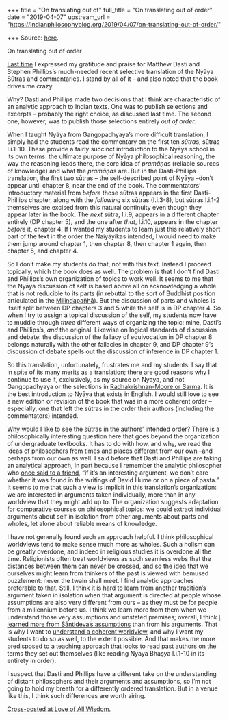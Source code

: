 +++
title = "On translating out of"
full_title = "On translating out of order"
date = "2019-04-07"
upstream_url = "https://indianphilosophyblog.org/2019/04/07/on-translating-out-of-order/"

+++
Source: [here](https://indianphilosophyblog.org/2019/04/07/on-translating-out-of-order/).

On translating out of order

[Last
time](http://loveofallwisdom.com/blog/2019/03/on-new-translations-in-indian-philosophy)
I expressed my gratitude and praise for Matthew Dasti and Stephen
Phillips’s much-needed recent selective translation of the Nyāya Sūtras
and commentaries. I stand by all of it – and also noted that the book
drives me crazy.

Why? Dasti and Phillips made two decisions that I think are
characteristic of an analytic approach to Indian texts. One was to
publish selections and excerpts – probably the right choice, as
discussed last time. The second one, however, was to publish those
selections entirely *out of order.*

When I taught Nyāya from Gangopadhyaya’s more difficult translation, I
simply had the students read the commentary on the first ten *sūtra*s,
sūtras I.i.1-10. These provide a fairly succinct introduction to the
Nyāya school in its own terms: the ultimate purpose of Nyāya
philosophical reasoning, the way the reasoning leads there, the core
idea of *pramāṇa*s (reliable sources of knowledge) and what the
*pramāṇa*s are. But in the Dasti-Phillips translation, the first two
sūtras – the self-described point of Nyāya –don’t appear until chapter
8, near the end of the book. The commentators’ introductory material
from *before* those sūtras appears in the first Dasti-Phillips chapter,
along with the *following* six sūtras (I.i.3-8), but sūtras I.i.1-2
themselves are excised from this natural continuity even though they
appear later in the book. The *next* sūtra, I.i.9, appears in a
different chapter entirely (DP chapter 5), and the one after *that*,
I.i.10, appears in the chapter *before* it, chapter 4. If I wanted my
students to learn just this relatively short part of the text in the
order the Naiyāyikas intended, I would need to make them jump around
chapter 1, then chapter 8, then chapter 1 again, then chapter 5, and
chapter 4.

So I don’t make my students do that, not with this text. Instead I
proceed topically, which the book does as well. The problem is that I
don’t find Dasti and Phillips’s own organization of topics to work well.
It seems to me that the Nyāya discussion of self is based above all on
acknowledging a whole that is not reducible to its parts (in rebuttal to
the sort of Buddhist position articulated in the
[Milindapañhā](http://loveofallwisdom.com/blog/2013/07/the-atomized-buddhist-individual/)).
But the discussion of parts and wholes is itself split between DP
chapters 3 and 5 while the self is in DP chapter 4. So when I try to
assign a topical discussion of the self, my students now have to muddle
through *three* different ways of organizing the topic: mine, Dasti’s
and Phillips’s, *and* the original. Likewise on logical standards of
discussion and debate: the discussion of the fallacy of equivocation in
DP chapter 8 belongs naturally with the other fallacies in chapter 9,
and DP chapter 9’s discussion of debate spells out the discussion of
inference in DP chapter 1.

So this translation, unfortunately, frustrates me and my students. I say
that in spite of its many merits as a translation; there are good
reasons why I continue to use it, exclusively, as my source on Nyāya,
and not Gangopadhyaya or the selections in [Radhakrishnan-Moore or
Sarma](http://loveofallwisdom.com/blog/2019/03/on-new-translations-in-indian-philosophy).
It is the best introduction to Nyāya that exists in English. I would
still love to see a new edition or revision of the book that was in a
more coherent order – especially, one that left the sūtras in the order
their authors (including the commentators) intended.

Why would I like to see the sūtras in the authors’ intended order? There
is a philosophically interesting question here that goes beyond the
organization of undergraduate textbooks. It has to do with how, and why,
we read the ideas of philosophers from times and places different from
our own –and perhaps from our own as well. I said before that Dasti and
Phillips are taking an analytical approach, in part because I remember
the analytic philosopher who [once said to a
friend](http://loveofallwisdom.com/blog/2014/11/reading-the-zhuangzi-as-a-composite-text/),
“if it’s an interesting argument, we don’t care whether it was found in
the writings of David Hume or on a piece of pasta.” It seems to me that
such a view is implicit in this translation’s organization: we are
interested in arguments taken individually, more than in any worldview
that they might add up to. The organization suggests adaptation for
comparative courses on philosophical topics: we could extract individual
arguments about self in isolation from other arguments about parts and
wholes, let alone about reliable means of knowledge.

I have not generally found such an approach helpful. I think
philosophical worldviews tend to make sense much more as wholes. Such a
holism can be greatly overdone, and indeed in religious studies it is
overdone all the time. Religionists often treat worldviews as such
seamless webs that the distances between them can never be crossed, and
so the idea that we ourselves might learn from thinkers of the past is
viewed with bemused puzzlement: never the twain shall meet. I find
analytic approaches preferable to that. Still, I think it is hard to
learn from another tradition’s argument taken in isolation when that
argument is directed at people whose assumptions are also very different
from ours – as they must be for people from a millennium before us. I
think we learn more from them when we understand those very assumptions
and unstated premises; overall, I think [I learned more from Śāntideva’s
assumptions](http://loveofallwisdom.com/blog/2012/01/the-importance-of-assumptions/)
than from his arguments. That is why I want to [understand a coherent
worldview](http://loveofallwisdom.com/blog/2010/09/looking-for-coherent-authorship/),
and why I want my students to do so as well, to the extent possible. And
that makes me more predisposed to a teaching approach that looks to read
past authors on the terms they set out themselves (like reading Nyāya
Bhāṣya I.i.1-10 in its entirety in order).

I suspect that Dasti and Phillips have a different take on the
understanding of distant philosophers and their arguments and
assumptions, so I’m not going to hold my breath for a differently
ordered translation. But in a venue like this, I think such differences
are worth airing.

[Cross-posted at Love of All Wisdom.](http://wp.me/pxfBj-19R)
